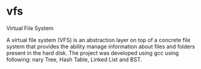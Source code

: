 vfs
===

Virtual File System

A virtual file system (VFS) is an abstraction layer on top of a concrete file system that
provides the ability manage information about files and folders present in the hard
disk. The project was developed using gcc using following: nary Tree, Hash Table,
Linked List and BST.
